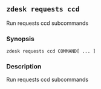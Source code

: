 ## `zdesk requests ccd`

Run requests ccd subcommands

### Synopsis

    zdesk requests ccd COMMAND[ ... ]

### Description

Run requests ccd subcommands

